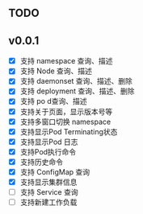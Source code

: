 ## TODO

## v0.0.1

- [X] 支持 namespace 查询、描述
- [X] 支持 Node 查询、描述
- [X] 支持 daemonset 查询、描述、删除
- [X] 支持 deployment 查询、描述、删除
- [X] 支持 po d查询、描述
- [X] 支持关于页面，显示版本号等
- [X] 支持多窗口切换 namespace
- [X] 支持显示Pod Terminating状态
- [X] 支持显示Pod 日志
- [X] 支持Pod执行命令
- [X] 支持历史命令
- [X] 支持 ConfigMap 查询
- [X] 支持显示集群信息
- [ ] 支持 Service 查询
- [ ] 支持新建工作负载
